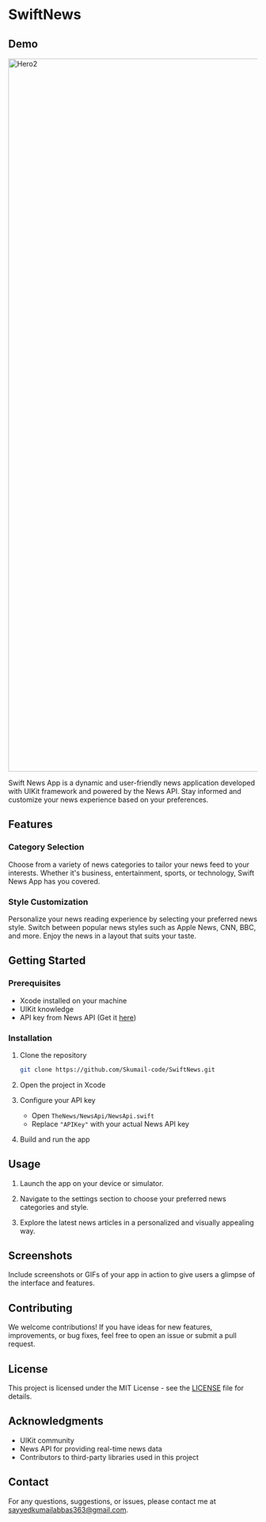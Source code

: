 # SwiftNews
## Demo
<img width="1440" alt="Hero2" src="https://github.com/Skumail-code/SwiftNews/blob/main/Images/iOS.png">


Swift News App is a dynamic and user-friendly news application developed with UIKit framework and powered by the News API. Stay informed and customize your news experience based on your preferences.

## Features

### Category Selection
Choose from a variety of news categories to tailor your news feed to your interests. Whether it's business, entertainment, sports, or technology, Swift News App has you covered.

### Style Customization
Personalize your news reading experience by selecting your preferred news style. Switch between popular news styles such as Apple News, CNN, BBC, and more. Enjoy the news in a layout that suits your taste.

## Getting Started

### Prerequisites
- Xcode installed on your machine
- UIKit knowledge
- API key from News API (Get it [here](https://newsapi.org/))

### Installation
1. Clone the repository
   ```bash
   git clone https://github.com/Skumail-code/SwiftNews.git

2. Open the project in Xcode

3. Configure your API key
   - Open `TheNews/NewsApi/NewsApi.swift`
   - Replace `"APIKey"` with your actual News API key

4. Build and run the app

## Usage

1. Launch the app on your device or simulator.

2. Navigate to the settings section to choose your preferred news categories and style.

3. Explore the latest news articles in a personalized and visually appealing way.

## Screenshots

Include screenshots or GIFs of your app in action to give users a glimpse of the interface and features.

## Contributing

We welcome contributions! If you have ideas for new features, improvements, or bug fixes, feel free to open an issue or submit a pull request.

## License

This project is licensed under the MIT License - see the [LICENSE](LICENSE) file for details.

## Acknowledgments

- UIKit community
- News API for providing real-time news data
- Contributors to third-party libraries used in this project

## Contact

For any questions, suggestions, or issues, please contact me at sayyedkumailabbas363@gmail.com.


